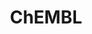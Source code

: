 ---
layout: default
bigquery: https://console.cloud.google.com/bigquery?p=patents-public-data&d=ebi_chembl&page=dataset
citation: '"The ChEMBL database in 2017." Anna Gaulton, Anne Hersey, Michał Nowotka,
  A Patrícia Bento, Jon Chambers, David Mendez, Prudence Mutowo, Francis Atkinson,
  Louisa J Bellis, Elena Cibrián-Uhalte, Mark Davies, Nathan Dedman, Anneli Karlsson,
  María Paula Magariños, John P Overington, George Papadatos, Ines Smit, Andrew R
  Leach Nucleic acids Research (2017) 45 (Database Issue), D945-D954'
contributors: European Bioinformatics Institute
cost: None
description: ChEMBL Data is a manually curated database of small molecules used in
  drug discovery, including information about existing patented drugs.
documentation: 'schema: https://www.ebi.ac.uk/chembl/db_schema


  '
last_edit: Mon, 04 Apr 2022 19:07:30 GMT
location: https://console.cloud.google.com/marketplace/product/google_patents_public_datasets/chembl
maintained_by: EMBL-EBI, an outstation of European Molecular Biology Laboratory
related_publications: '

  ChEMBL: towards direct deposition of bioassay data.


  Mendez D, Gaulton A, Bento AP, Chambers J, De Veij M, Félix E, Magariños MP, Mosquera
  JF, Mutowo P, Nowotka M, Gordillo-Marañón M, Hunter F, Junco L, Mugumbate G, Rodriguez-Lopez
  M, Atkinson F, Bosc N, Radoux CJ, Segura-Cabrera A, Hersey A, Leach AR.


  — Nucleic Acids Res. 2019; 47(D1):D930-D940. doi: 10.1093/nar/gky1075

  '
schema_fields: '[''country'', ''submission_date'', ''withdrawn_year'', ''organism'',
  ''qudt_units'', ''curation_comment'', ''definition'', ''ddd_units'', ''log_id'',
  ''pathway_id'', ''ingredient'', ''aidx'', ''structure_type'', ''target_mapping'',
  ''metabolite_record_id'', ''molecular_species'', ''dosage_form'', ''activity_comment'',
  ''strength'', ''assay_test_type'', ''first_approval'', ''comp_go_id'', ''label'',
  ''authors'', ''domain_type'', ''direct_interaction'', ''level5'', ''nda_type'',
  ''comments'', ''updated_on'', ''pathway_key'', ''molecule_type'', ''num_alerts'',
  ''uberon_id'', ''chembl_id'', ''updated_by'', ''mesh_heading'', ''route'', ''published_units'',
  ''assay_subcellular_fraction'', ''mc_target_accession'', ''site_id'', ''db_version'',
  ''trade_name'', ''parent_id'', ''met_id'', ''downgraded'', ''tax_id'', ''stem_class'',
  ''protclasssyn_id'', ''biocomp_id'', ''src_compound_id'', ''oral'', ''idx'', ''cx_logd'',
  ''black_box_warning'', ''usan_year'', ''species_group_flag'', ''source'', ''rgid'',
  ''indication_class'', ''assay_param_id'', ''tissue_id'', ''l5'', ''mol_frac_id'',
  ''warning_type'', ''alert_id'', ''src_assay_id'', ''title'', ''enzyme_name'', ''mutation'',
  ''pchembl_value'', ''activity_id'', ''mw_monoisotopic'', ''year'', ''warnref_id'',
  ''domain_id'', ''hbd'', ''max_phase_for_ind'', ''disease_efficacy'', ''aromatic_rings'',
  ''parent_molregno'', ''creation_date'', ''toid'', ''withdrawn_flag'', ''level3_description'',
  ''compd_id'', ''full_mwt'', ''predbind_id'', ''sequence_md5sum'', ''l8'', ''chebi_par_id'',
  ''drugind_id'', ''aspect'', ''relationship'', ''formulation_id'', ''component_synonym'',
  ''protein_class_synonym'', ''last_active'', ''who_extra'', ''ddd_comment'', ''class_level'',
  ''selectivity_comment'', ''mol_atc_id'', ''assay_class_id'', ''cx_most_apka'', ''met_conversion'',
  ''parameter_value'', ''num_lipinski_ro5_violations'', ''abstract'', ''standard_value'',
  ''standard_text_value'', ''set_name'', ''ap_id'', ''metref_id'', ''patent_use_code'',
  ''standard_relation'', ''research_stem'', ''le'', ''db_source'', ''protein_class_desc'',
  ''bto_id'', ''ridx'', ''standard_inchi'', ''warning_description'', ''parent_go_id'',
  ''molecular_mechanism'', ''targcomp_id'', ''assay_organism'', ''major_class'', ''ref_id'',
  ''potential_duplicate'', ''withdrawn_country'', ''accession'', ''record_id'', ''source_domain_id'',
  ''l2'', ''name'', ''sei'', ''class_type'', ''substrate_record_id'', ''active_molregno'',
  ''molsyn_id'', ''actsm_id'', ''delist_flag'', ''mc_target_type'', ''variant_id'',
  ''indref_id'', ''compsyn_id'', ''molfile'', ''data_validity_comment'', ''issue'',
  ''cidx'', ''assay_tissue'', ''active_ingredient'', ''prodrug'', ''src_short_name'',
  ''standard_type'', ''cellosaurus_id'', ''inorganic_flag'', ''cell_name'', ''compound_key'',
  ''withdrawn_class'', ''mesh_id'', ''compound_name'', ''src_id'', ''annotation'',
  ''entity_id'', ''version'', ''assay_source'', ''ref_url'', ''entity_type'', ''patent_id'',
  ''mw_freebase'', ''warning_country'', ''cell_source_organism'', ''first_in_class'',
  ''cx_most_bpka'', ''component_type'', ''activity_count'', ''level1_description'',
  ''hba'', ''natural_product'', ''go_id'', ''as_id'', ''domain_name'', ''short_name'',
  ''company'', ''hrac_code'', ''ad_type'', ''heavy_atoms'', ''mol_irac_id'', ''first_page'',
  ''ro3_pass'', ''ddd_id'', ''relation'', ''level3'', ''path'', ''published_relation'',
  ''acd_most_apka'', ''uo_units'', ''type'', ''hrac_class_id'', ''frac_code'', ''smid'',
  ''co_stem_id'', ''availability_type'', ''doc_type'', ''journal'', ''parameter_type'',
  ''level4_description'', ''level2'', ''cell_source_tax_id'', ''target_type'', ''bao_id'',
  ''lle'', ''site_name'', ''patent_no'', ''smarts'', ''cell_ontology_id'', ''rtb'',
  ''domain_description'', ''related_tid'', ''oc_id'', ''withdrawn_reason'', ''prod_pat_id'',
  ''topical'', ''warning_year'', ''assay_id'', ''level2_description'', ''stat'', ''published_type'',
  ''l6'', ''cell_description'', ''sequence'', ''caloha_id'', ''cell_id'', ''efo_term'',
  ''mechanism_comment'', ''res_stem_id'', ''upper_value'', ''comp_class_id'', ''action_type'',
  ''l1'', ''mc_tax_id'', ''protein_class_id'', ''acd_logp'', ''met_comment'', ''value'',
  ''cell_source_tissue'', ''frac_class_id'', ''assay_strain'', ''who_name'', ''psa'',
  ''src_description'', ''cl_lincs_id'', ''mecref_id'', ''orig_description'', ''confidence'',
  ''std_act_id'', ''molregno'', ''helm_notation'', ''sitecomp_id'', ''text_value'',
  ''mc_organism'', ''l3'', ''bao_endpoint'', ''l4'', ''isoform'', ''start_position'',
  ''standard_units'', ''mol_hrac_id'', ''stem'', ''relationship_desc'', ''mc_target_name'',
  ''syn_type'', ''irac_class_id'', ''qed_weighted'', ''targrel_id'', ''priority'',
  ''ddd_value'', ''warning_id'', ''confidence_score'', ''chirality'', ''max_phase'',
  ''acd_logd'', ''irac_code'', ''efo_id'', ''acd_most_bpka'', ''binding_site_comment'',
  ''parent_type'', ''status'', ''level4'', ''mechanism_of_action'', ''bao_format'',
  ''standard_inchi_key'', ''result_flag'', ''curated_by'', ''alert_name'', ''tid'',
  ''ref_type'', ''patent_expire_date'', ''previous_company'', ''level1'', ''usan_substem'',
  ''assay_desc'', ''published_value'', ''usan_stem_id'', ''assay_type'', ''pref_name'',
  ''atc_code'', ''polymer_flag'', ''tid_fixed'', ''drug_record_id'', ''usan_stem'',
  ''enzyme_tid'', ''doc_id'', ''description'', ''therapeutic_flag'', ''mec_id'', ''end_position'',
  ''cx_logp'', ''last_page'', ''publication_number'', ''ass_cls_map_id'', ''assay_tax_id'',
  ''component_id'', ''pubmed_id'', ''relationship_type'', ''full_molformula'', ''cpd_str_alert_id'',
  ''drug_substance_flag'', ''innovator_company'', ''standard_flag'', ''approval_date'',
  ''volume'', ''target_desc'', ''site_residues'', ''drug_product_flag'', ''subgroup'',
  ''assay_cell_type'', ''tbl'', ''synonyms'', ''alert_set_id'', ''num_ro5_violations'',
  ''usan_stem_definition'', ''bei'', ''units'', ''warning_class'', ''product_id'',
  ''homologue'', ''job_id'', ''applicant_full_name'', ''ddd_admr'', ''prediction_method'',
  ''clo_id'', ''normal_range_min'', ''assay_category'', ''alogp'', ''doi'', ''canonical_smiles'',
  ''hba_lipinski'', ''hbd_lipinski'', ''standard_upper_value'', ''normal_range_max'',
  ''l7'', ''parenteral'', ''dosed_ingredient'']'
shortname: chembl
tags:
- biotechnology
- health
- chemical
- bioinformatics
- medical
terms_of_use: CC BY-SA 3.0
title: ChEMBL
uuid: e232a192-965c-4ec9-904c-155b6dfe56c5
---
